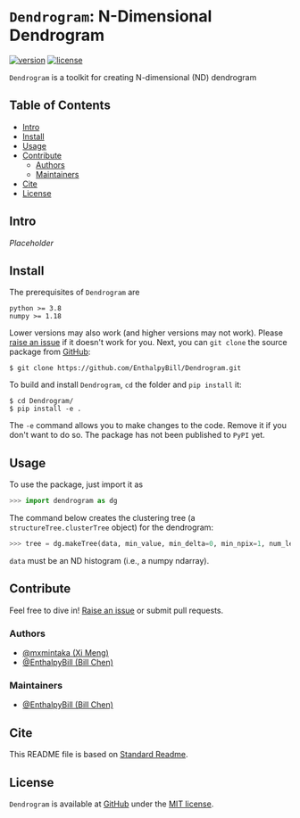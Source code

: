 # `Dendrogram`: N-Dimensional Dendrogram

[![version](https://img.shields.io/badge/version-v0.1.dev-brightgreen.svg?style=flat)](https://github.com/EnthalpyBill/Dentrogram)
[![license](https://img.shields.io/badge/license-MIT-blue.svg?style=flat)](LICENSE)

`Dendrogram` is a toolkit for creating N-dimensional (ND) dendrogram 

## Table of Contents

- [Intro](#intro)
- [Install](#install)
- [Usage](#usage)
- [Contribute](#contribute)
	- [Authors](#authors)
	- [Maintainers](#maintainers)
- [Cite](#cite)
- [License](#license)

## Intro

*Placeholder*

## Install

The prerequisites of `Dendrogram` are 

```
python >= 3.8
numpy >= 1.18
```

Lower versions may also work (and higher versions may not work). Please [raise an issue](https://github.com/EnthalpyBill/Dendrogram/issues/new) if it doesn't work for you. Next, you can `git clone` the source package from [GitHub](https://github.com/EnthalpyBill/Dendrogram):
```shell
$ git clone https://github.com/EnthalpyBill/Dendrogram.git
```
To build and install `Dendrogram`, `cd` the folder and `pip install` it:
```shell
$ cd Dendrogram/
$ pip install -e .
```
The `-e` command allows you to make changes to the code. Remove it if you don't want to do so. The package has not been published to `PyPI` yet. 

## Usage

To use the package, just import it as
```python
>>> import dendrogram as dg
```
The command below creates the clustering tree (a `structureTree.clusterTree` object) for the dendrogram:
```python
>>> tree = dg.makeTree(data, min_value, min_delta=0, min_npix=1, num_level=100)
```
`data` must be an ND histogram (i.e., a numpy ndarray). 

## Contribute

Feel free to dive in! [Raise an issue](https://github.com/EnthalpyBill/Dendrogram/issues/new) or submit pull requests.

### Authors

- [@mxmintaka (Xi Meng)](https://github.com/mxmintaka)
- [@EnthalpyBill (Bill Chen)](https://github.com/EnthalpyBill)

### Maintainers

- [@EnthalpyBill (Bill Chen)](https://github.com/EnthalpyBill)

## Cite

This README file is based on [Standard Readme](https://github.com/RichardLitt/standard-readme).

## License

`Dendrogram` is available at [GitHub](https://github.com/EnthalpyBill/Dendrogram) under the [MIT license](LICENSE).